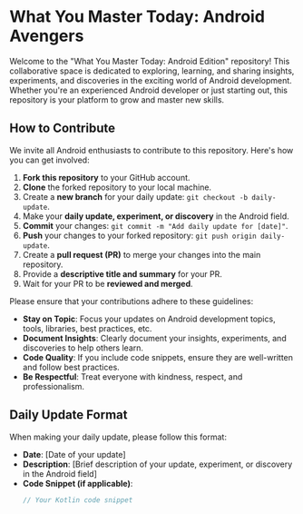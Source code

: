 # What You Master Today: Android Avengers

Welcome to the "What You Master Today: Android Edition" repository! This collaborative space is dedicated to exploring, learning, and sharing insights, experiments, and discoveries in the exciting world of Android development. Whether you're an experienced Android developer or just starting out, this repository is your platform to grow and master new skills.

## How to Contribute

We invite all Android enthusiasts to contribute to this repository. Here's how you can get involved:

1. **Fork this repository** to your GitHub account.
2. **Clone** the forked repository to your local machine.
3. Create a **new branch** for your daily update: `git checkout -b daily-update`.
4. Make your **daily update, experiment, or discovery** in the Android field.
5. **Commit** your changes: `git commit -m "Add daily update for [date]"`.
6. **Push** your changes to your forked repository: `git push origin daily-update`.
7. Create a **pull request (PR)** to merge your changes into the main repository.
8. Provide a **descriptive title and summary** for your PR.
9. Wait for your PR to be **reviewed and merged**.

Please ensure that your contributions adhere to these guidelines:

- **Stay on Topic**: Focus your updates on Android development topics, tools, libraries, best practices, etc.
- **Document Insights**: Clearly document your insights, experiments, and discoveries to help others learn.
- **Code Quality**: If you include code snippets, ensure they are well-written and follow best practices.
- **Be Respectful**: Treat everyone with kindness, respect, and professionalism.

## Daily Update Format

When making your daily update, please follow this format:

- **Date**: [Date of your update]
- **Description**: [Brief description of your update, experiment, or discovery in the Android field]
- **Code Snippet (if applicable)**:
  ```Kotlin
  // Your Kotlin code snippet
